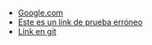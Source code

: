 
- [Google.com](https://www.google.com/?hl=es)
- [Este es un link de prueba erróneo](linkerroneo)
- [Link en git](https://github.com/lauraflorezt/DEV004-md-links/blob/main/functions.js)